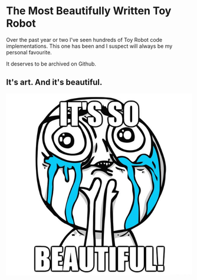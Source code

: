 # The Most Beautifully Written Toy Robot

Over the past year or two I've seen hundreds of Toy Robot code implementations. This one has been and I suspect will always be my personal favourite.

It deserves to be archived on Github.

## It's art. And it's beautiful.

![](beautiful.png)
